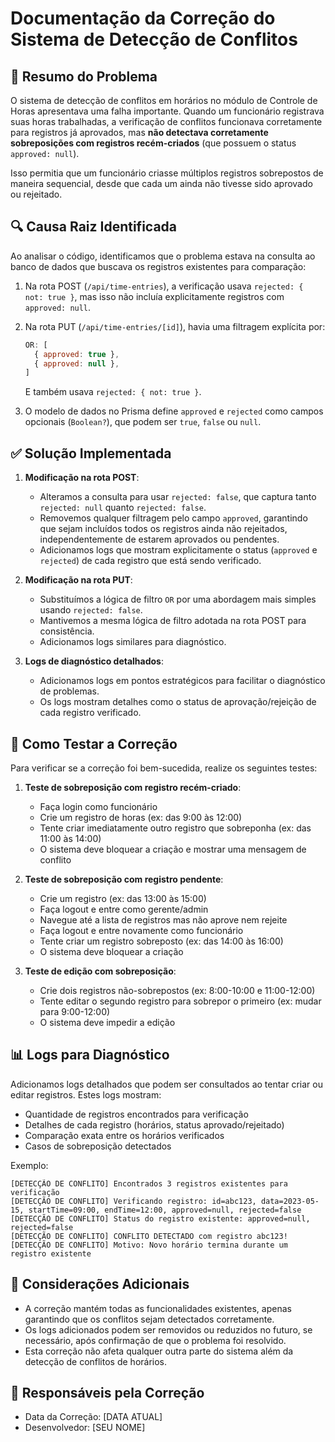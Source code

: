 # Documentação da Correção do Sistema de Detecção de Conflitos

## 📝 Resumo do Problema

O sistema de detecção de conflitos em horários no módulo de Controle de Horas apresentava uma falha importante. Quando um funcionário registrava suas horas trabalhadas, a verificação de conflitos funcionava corretamente para registros já aprovados, mas **não detectava corretamente sobreposições com registros recém-criados** (que possuem o status `approved: null`).

Isso permitia que um funcionário criasse múltiplos registros sobrepostos de maneira sequencial, desde que cada um ainda não tivesse sido aprovado ou rejeitado.

## 🔍 Causa Raiz Identificada

Ao analisar o código, identificamos que o problema estava na consulta ao banco de dados que buscava os registros existentes para comparação:

1. Na rota POST (`/api/time-entries`), a verificação usava `rejected: { not: true }`, mas isso não incluía explicitamente registros com `approved: null`.

2. Na rota PUT (`/api/time-entries/[id]`), havia uma filtragem explícita por:
   ```js
   OR: [
     { approved: true },
     { approved: null },
   ]
   ```
   E também usava `rejected: { not: true }`.

3. O modelo de dados no Prisma define `approved` e `rejected` como campos opcionais (`Boolean?`), que podem ser `true`, `false` ou `null`.

## ✅ Solução Implementada

1. **Modificação na rota POST**:
   - Alteramos a consulta para usar `rejected: false`, que captura tanto `rejected: null` quanto `rejected: false`.
   - Removemos qualquer filtragem pelo campo `approved`, garantindo que sejam incluídos todos os registros ainda não rejeitados, independentemente de estarem aprovados ou pendentes.
   - Adicionamos logs que mostram explicitamente o status (`approved` e `rejected`) de cada registro que está sendo verificado.

2. **Modificação na rota PUT**:
   - Substituímos a lógica de filtro `OR` por uma abordagem mais simples usando `rejected: false`.
   - Mantivemos a mesma lógica de filtro adotada na rota POST para consistência.
   - Adicionamos logs similares para diagnóstico.

3. **Logs de diagnóstico detalhados**:
   - Adicionamos logs em pontos estratégicos para facilitar o diagnóstico de problemas.
   - Os logs mostram detalhes como o status de aprovação/rejeição de cada registro verificado.

## 🧪 Como Testar a Correção

Para verificar se a correção foi bem-sucedida, realize os seguintes testes:

1. **Teste de sobreposição com registro recém-criado**:
   - Faça login como funcionário
   - Crie um registro de horas (ex: das 9:00 às 12:00)
   - Tente criar imediatamente outro registro que sobreponha (ex: das 11:00 às 14:00)
   - O sistema deve bloquear a criação e mostrar uma mensagem de conflito

2. **Teste de sobreposição com registro pendente**:
   - Crie um registro (ex: das 13:00 às 15:00) 
   - Faça logout e entre como gerente/admin
   - Navegue até a lista de registros mas não aprove nem rejeite
   - Faça logout e entre novamente como funcionário
   - Tente criar um registro sobreposto (ex: das 14:00 às 16:00)
   - O sistema deve bloquear a criação

3. **Teste de edição com sobreposição**:
   - Crie dois registros não-sobrepostos (ex: 8:00-10:00 e 11:00-12:00)
   - Tente editar o segundo registro para sobrepor o primeiro (ex: mudar para 9:00-12:00)
   - O sistema deve impedir a edição

## 📊 Logs para Diagnóstico

Adicionamos logs detalhados que podem ser consultados ao tentar criar ou editar registros. Estes logs mostram:

- Quantidade de registros encontrados para verificação
- Detalhes de cada registro (horários, status aprovado/rejeitado)
- Comparação exata entre os horários verificados
- Casos de sobreposição detectados

Exemplo:
```
[DETECÇÃO DE CONFLITO] Encontrados 3 registros existentes para verificação
[DETECÇÃO DE CONFLITO] Verificando registro: id=abc123, data=2023-05-15, startTime=09:00, endTime=12:00, approved=null, rejected=false
[DETECÇÃO DE CONFLITO] Status do registro existente: approved=null, rejected=false
[DETECÇÃO DE CONFLITO] CONFLITO DETECTADO com registro abc123!
[DETECÇÃO DE CONFLITO] Motivo: Novo horário termina durante um registro existente
```

## 📌 Considerações Adicionais

- A correção mantém todas as funcionalidades existentes, apenas garantindo que os conflitos sejam detectados corretamente.
- Os logs adicionados podem ser removidos ou reduzidos no futuro, se necessário, após confirmação de que o problema foi resolvido.
- Esta correção não afeta qualquer outra parte do sistema além da detecção de conflitos de horários.

## 👥 Responsáveis pela Correção

- Data da Correção: [DATA ATUAL]
- Desenvolvedor: [SEU NOME] 